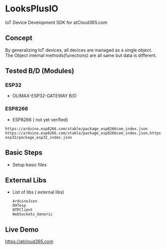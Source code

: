 # LooksPlusIO

IoT Device Development SDK for atCloud365.com

## Concept

By generalizing IoT devices, all devices are managed as a single object.<br>
The Object internal methods(funections) are all same but data is different.

## Tested B/D (Modules)

### ESP32

- OLIMAX-ESP32-GATEWAY B/D

### ESP8266

- ESP8266 ( not yet verified)

```text
https://arduino.esp8266.com/stable/package_esp8266com_index.json
https://arduino.esp8266.com/stable/package_esp8266com_index.json,https://espressif.github.io/arduino-esp32/package_esp32_index.json
```

## Basic Steps

- Setup basic files

## External Libs

- List of libs ( external libs)
  
  ```text
  ArduinoJson
  DHTesp
  NTPClient
  WebSockets_Generic
  ```

## Live Demo

https://atcloud365.com